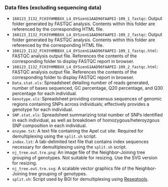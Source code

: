 ### Data files (excluding sequencing data)

- ```160123_I132_FCH3YHMBBXX_L4_OYSzenG1AAD96FAAPEI-109_1_fastqc```: Output folder generated by FASTQC analysis. Contents within this folder are referenced by the corresponding HTML file.
- ```160123_I132_FCH3YHMBBXX_L4_OYSzenG1AAD96FAAPEI-109_2_fastqc```: Output folder generated by FASTQC analysis. Contents within this folder are referenced by the corresponding HTML file.
- ```160123_I132_FCH3YHMBBXX_L4_OYSzenG1AAD96FAAPEI-109_1_fastqc.html```: FASTQC analysis output file. References the contents of the corresponding folder to display FASTQC report in browser.
- ```160123_I132_FCH3YHMBBXX_L4_OYSzenG1AAD96FAAPEI-109_2_fastqc.html```: FASTQC analysis output file. References the contents of the corresponding folder to display FASTQC report in browser.
- ```Data.stat.xls```: Spreadsheet detailing number of reads generated, number of bases sequenced, GC percentage, Q20 percentage, and Q30 percentage for each individual.
- ```Genotype.xls```: Spreadsheet providing consensus sequences of genomic regions containing SNPs across individuals; effectively provides a genotype for each individual.
- ```SNP.stat.xls```: Spreadsheet summarizing total number of SNPs identified in each individual, as well as breakdown of homozygous/heteroyzgous SNP composition in each individual.
- ```enzyme.txt```: A text file containing the ApeI cut site. Required for demultiplexing using the ```split.sh``` script.
- ```index.lst```: A tab-delimited text file that contains index sequences necessary for demultiplexing using the ```split.sh``` script.
- ```nj_tree.out.tre.png```: An image file of the Neighbor-Joining tree grouping of genotypes. Not suitable for resizing. Use the SVG version for resizing.
- ```nj_tree.out.tre.svg```: A scalable vector graphics file of the Neighbor-Joining tree grouping of genotypes.
- ```split.sh```: Script used by BGI for demultiplexing using [Reseqtools](https://github.com/BGI-shenzhen/Reseqtools).
